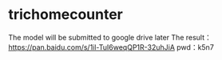# trichomecounter

The model will be submitted to google drive later
The result：https://pan.baidu.com/s/1il-TuI6weqQP1R-32uhJiA pwd：k5n7
